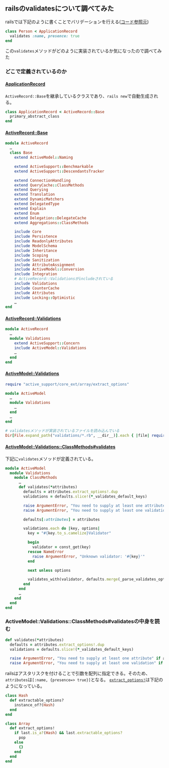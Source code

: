 ## railsのvalidatesについて調べてみた

railsでは下記のように書くことでバリデーションを行える([コード参照元](https://railsguides.jp/active_record_validations.html#%E3%83%90%E3%83%AA%E3%83%87%E3%83%BC%E3%82%B7%E3%83%A7%E3%83%B3%E3%81%AE%E6%A6%82%E8%A6%81
))
```ruby
class Person < ApplicationRecord
  validates :name, presence: true
end
```

この`validates`メソッドがどのように実装されているか気になったので調べてみた

### どこで定義されているのか
#### [ApplicationRecord](https://github.com/rails/rails/blob/main/railties/lib/rails/generators/rails/app/templates/app/models/application_record.rb.tt)
`ActiveRecord::Base`を継承しているクラスであり、`rails new`で自動生成される。
```ruby
class ApplicationRecord < ActiveRecord::Base
  primary_abstract_class
end
```

#### [ActiveRecord::Base](https://github.com/rails/rails/blob/66099147482ea431febf20936cec903f197d24be/activerecord/lib/active_record/base.rb)

```ruby
module ActiveRecord
  …
  class Base
    extend ActiveModel::Naming

    extend ActiveSupport::Benchmarkable
    extend ActiveSupport::DescendantsTracker

    extend ConnectionHandling
    extend QueryCache::ClassMethods
    extend Querying
    extend Translation
    extend DynamicMatchers
    extend DelegatedType
    extend Explain
    extend Enum
    extend Delegation::DelegateCache
    extend Aggregations::ClassMethods

    include Core
    include Persistence
    include ReadonlyAttributes
    include ModelSchema
    include Inheritance
    include Scoping
    include Sanitization
    include AttributeAssignment
    include ActiveModel::Conversion
    include Integration
    # ActiveRecord::Validationsがincludeされている
    include Validations
    include CounterCache
    include Attributes
    include Locking::Optimistic
    …
end
```

#### [ActiveRecord::Validations](https://github.com/rails/rails/blob/66099147482ea431febf20936cec903f197d24be/activerecord/lib/active_record/validations.rb)
```ruby
module ActiveRecord
  …
  module Validations
    extend ActiveSupport::Concern
    include ActiveModel::Validations
    …
  end
end
```


#### [ActiveModel::Validations](https://github.com/rails/rails/blob/66099147482ea431febf20936cec903f197d24be/activemodel/lib/active_model/validations.rb)

```ruby
require "active_support/core_ext/array/extract_options"

module ActiveModel
  …
  module Validations
    …
  end
  …
end

# validatesメソッドが実装されているファイルを読み込んでいる
Dir[File.expand_path("validations/*.rb", __dir__)].each { |file| require file }
```

#### [ActiveModel::Validations::ClassMethods#validates](https://github.com/rails/rails/blob/66099147482ea431febf20936cec903f197d24be/activemodel/lib/active_model/validations/validates.rb#L106-L128)
下記に`validates`メソッドが定義されている。

```ruby
module ActiveModel
  module Validations
    module ClassMethods
      …
      def validates(*attributes)
        defaults = attributes.extract_options!.dup
        validations = defaults.slice!(*_validates_default_keys)

        raise ArgumentError, "You need to supply at least one attribute" if attributes.empty?
        raise ArgumentError, "You need to supply at least one validation" if validations.empty?

        defaults[:attributes] = attributes

        validations.each do |key, options|
          key = "#{key.to_s.camelize}Validator"

          begin
            validator = const_get(key)
          rescue NameError
            raise ArgumentError, "Unknown validator: '#{key}'"
          end

          next unless options

          validates_with(validator, defaults.merge(_parse_validates_options(options)))
        end
      end
      …
    end
  end
end
```

### ActiveModel::Validations::ClassMethods#validatesの中身を読む

```ruby
def validates(*attributes)
  defaults = attributes.extract_options!.dup
  validations = defaults.slice!(*_validates_default_keys)

  raise ArgumentError, "You need to supply at least one attribute" if attributes.empty?
  raise ArgumentError, "You need to supply at least one validation" if validations.empty?
```

railsはアスタリスクを付けることで引数を配列に指定できる。そのため、`attributes`は`[:name, {presence=> true}]`となる。
[`extract_options!`](https://github.com/rails/rails/blob/main/activesupport/lib/active_support/core_ext/array/extract_options.rb)は下記のようになっている。

```ruby
class Hash
  def extractable_options?
    instance_of?(Hash)
  end
end

class Array
  def extract_options!
    if last.is_a?(Hash) && last.extractable_options?
      pop
    else
      {}
    end
  end
end
```
